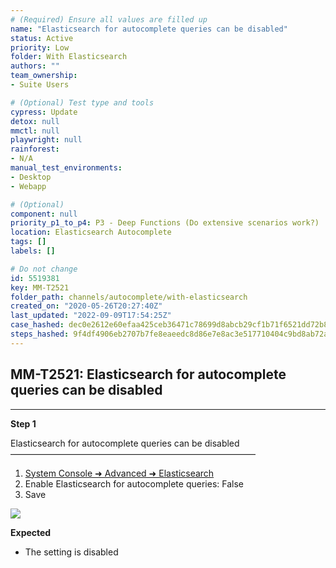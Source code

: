 ```yaml
---
# (Required) Ensure all values are filled up
name: "Elasticsearch for autocomplete queries can be disabled"
status: Active
priority: Low
folder: With Elasticsearch
authors: ""
team_ownership: 
- Suite Users

# (Optional) Test type and tools
cypress: Update
detox: null
mmctl: null
playwright: null
rainforest: 
- N/A
manual_test_environments: 
- Desktop
- Webapp

# (Optional)
component: null
priority_p1_to_p4: P3 - Deep Functions (Do extensive scenarios work?)
location: Elasticsearch Autocomplete
tags: []
labels: []

# Do not change
id: 5519381
key: MM-T2521
folder_path: channels/autocomplete/with-elasticsearch
created_on: "2020-05-26T20:27:40Z"
last_updated: "2022-09-09T17:54:25Z"
case_hashed: dec0e2612e60efaa425ceb36471c78699d8abcb29cf1b71f6521dd72b8f97d23d92fc7929e10bc452011430a0b95bd54
steps_hashed: 9f4df4906eb2707b7fe8eaeedc8d86e7e8ac3e517710404c9bd8ab72a16f162b7665ee7c107236423d116bed035b290b
---
```


## MM-T2521: Elasticsearch for autocomplete queries can be disabled

---

**Step 1**

Elasticsearch for autocomplete queries can be disabled\
————————————————————————————

1. [System Console ➜ Advanced ➜ Elasticsearch](https://mysql.test.mattermost.com/admin_console/environment/elasticsearch)
2. Enable Elasticsearch for autocomplete queries: False
3. Save

![](https://smartbear-tm4j-prod-us-west-2-attachment-rich-text.s3.us-west-2.amazonaws.com/embedded-f3277290f945470c4add5d21ef3dc7ca7b74388fc7152bfb6b99ae58c66a95a8-1590529324337-1590529324337.png)

**Expected**

- The setting is disabled
